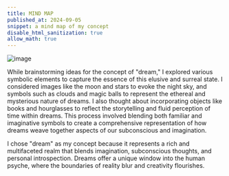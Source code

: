 ```yaml
---
title: MIND MAP
published_at: 2024-09-05
snippet: a mind map of my concept
disable_html_sanitization: true
allow_math: true
---
```


![image](mindmap.jpg) 

While brainstorming ideas for the concept of "dream," I explored various symbolic elements to capture the essence of this elusive and surreal state. I considered images like the moon and stars to evoke the night sky, and symbols such as clouds and magic balls to represent the ethereal and mysterious nature of dreams. I also thought about incorporating objects like books and hourglasses to reflect the storytelling and fluid perception of time within dreams. This process involved blending both familiar and imaginative symbols to create a comprehensive representation of how dreams weave together aspects of our subconscious and imagination.

I chose "dream" as my concept because it represents a rich and multifaceted realm that blends imagination, subconscious thoughts, and personal introspection. Dreams offer a unique window into the human psyche, where the boundaries of reality blur and creativity flourishes. 